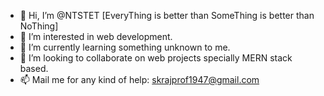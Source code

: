 - 👋 Hi, I’m @NTSTET [EveryThing is better than SomeThing is better than NoThing]
- 👀 I’m interested in web development.
- 🌱 I’m currently learning something unknown to me.
- 💞️ I’m looking to collaborate on web projects specially MERN stack based.
- 📫 Mail me for any kind of help: skrajprof1947@gmail.com

<!---
NTSTET/NTSTET is a ✨ special ✨ repository because its `README.md` (this file) appears on your GitHub profile.
You can click the Preview link to take a look at your changes.
--->
